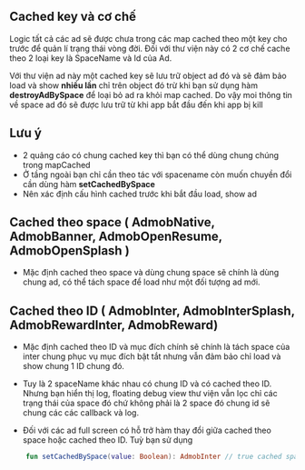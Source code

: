 ## Cached key và cơ chế

Logic tất cả các ad sẽ được chưa trong các map cached theo một key cho trước để quản lí trạng thái vòng đời. Đối với thư viện này có 2 cơ chế cache theo 2 loại key là SpaceName và Id của Ad.

Với thư viện ad này một cached key sẽ lưu trữ object ad đó và sẽ đảm bảo load và show **nhiều lần** chỉ trên object đó trừ khi bạn sử dụng hàm **destroyAdBySpace** để loại bỏ ad ra khỏi map cached. Do vậy moi thông tin về space ad đó sẽ được lưu trữ từ khi app bắt đầu đến khi app bị kill

## **Lưu ý**
- 2 quảng cáo có chung cached key thì bạn có thể dùng chung chúng trong mapCached
- Ở tầng ngoài bạn chỉ cần theo tác với spacename còn muốn chuyền đổi cần dùng hàm **setCachedBySpace**
- Nên xác định cấu hình cached trước khi bắt đầu load, show ad

## **Cached theo space ( AdmobNative, AdmobBanner, AdmobOpenResume, AdmobOpenSplash )**

- Mặc định cached theo space và dùng chung space sẽ chính là dùng chung ad, có thể tách space  để load như một đối tượng ad mới.

## **Cached theo ID ( AdmobInter, AdmobInterSplash, AdmobRewardInter, AdmobReward)**

- Mặc định cached theo ID và mục đích chính sẽ  chính là tách space của inter chung phục vụ mục đích bật tắt nhưng vẫn đảm bảo chỉ load và show chung 1 ID chung đó.

- Tuy là 2 spaceName khác nhau có chung ID và có cached theo ID. Nhưng bạn hiển thị log, floating debug view thư viện vẫn lọc chỉ các trạng thái của space đó chứ không phải là 2 space đó chung id sẽ chung các các callback và log.

- Đối với các ad full screen có hỗ trở hàm thay đổi giữa cached theo space hoặc cached theo ID. Tuỳ bạn sử dụng

```kotlin
    fun setCachedBySpace(value: Boolean): AdmobInter // true cached space, false cached theo id
```